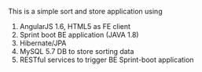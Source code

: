This is a simple sort and store application using 
1. AngularJS 1.6, HTML5 as FE client
2. Sprint boot BE application (JAVA 1.8)
3. Hibernate/JPA
4. MySQL 5.7 DB to store sorting data
2. RESTful services to trigger BE Sprint-boot application